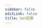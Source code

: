 ```yaml
---
sidebar: false
editLink: false
title: bot配置
---
```


<template>
  <div id="setting">
    <h1>机器人配置</h1>
    <div class="custom-block alert warning" v-if="alert == 1">
      <p class="custom-block-title">无配置载入！</p>
      <p>建议通过 bot 的 <code>/s</code> 命令来打开本页面</p>
    </div>
    <div class="custom-block danger" v-else-if="alert == 2">
      <p class="custom-block-title">您的配置文件可能不是最新的（生成时间为 {{ new Date(bot_confiuration_time).toString().split(' (')[0] }})
      </p>
      <p>请给 bot 发送 <code>/s</code> 命令打开本配置页面。</p>
    </div>
    <blockquote>在进行配置之前，请先同意 bot 的隐私策略。</blockquote>
    <div id="format">
      <h2>消息格式配置</h2>
      <blockquote>
        在这里可以自定义机器人的返回消息格式
        <br>
        请留意您自定义的文本格式字数，太长的消息将无法发送。
      </blockquote>
      <div id="template">
        <p style="text-align: center;">默认模板（点击应用）</p>
        <div class="cards container">
          <div v-for="template in template_list" class="card container" @click="current_templates[mode]=template">
              <span v-html="format(template)"></span>
            </div>
        </div>
        <p style="text-align: center;">当前效果</p>
        <div id="customtemplate">
          <div class="card" style="margin: auto;">
            <div style="text-align: center;">
              <img src="../img/67953985_p0.jpg">
            </div>
            <!-- self xss warning -->
            <span class="container" v-html="format(current_templates[mode])"></span>
          </div>
          <div style="text-align: center; margin-bottom: 10px;">
            <button @click="mode = 'message'">编辑普通模版</button>
            <button @click="mode = 'inline'">编辑 Inline 模版</button>
            <button @click="mode = 'mediagroup_message'">编辑媒体组模版</button>
          </div>
          <div class="textareacard">
            <textarea v-model="current_templates[mode]"></textarea>
          </div>
          <div class="custom-block danger">
            <p>请注意 Telegram 的 MarkdownV2 模板引擎是<strong>强校验模式</strong>，您需要使用反斜杠 <code>\</code> 对以下字符进行转义才能正常显示：</p>
            <p>必须转义的字符有：<code>_ * [ ] ( ) ~ ` > # + - = | { } . !</code></p>
            <p>例如，以下文本：</p>
            <pre><code>_ * [ ] ( ) ~ ` > # + - = | { } . !</code></pre>
            <p>应转义为：</p>
            <pre><code>\_ \* \[ \] \( \) \~ \` \> \# \+ \- \= \| \{ \} \. \!</code></pre>
            <p>这样，最终在 Telegram 中才会被正常显示。</p>
          </div>
          <details class="custom-block details">
            <summary>格式帮助</summary>
            <p>
              Telegram 的 Markdown 只支持以下这些：<br>
              ** __ []() ```<br>
              在自定义之前需要注意这些限制<br>
              需要显示链接？<br>
              <code>[标题](链接)</code> 遵循 Markdown 格式即可。<br>
              其它的可以按照默认模板的例子更改就行了<br><br>
              这边均使用 %% 作为变量，其中变量前后都可以添加想要的文本进去使用 | 即可添加。<br>
              例子: <code>%链接:|url|?233%</code> -> 链接: https://www.pixiv.net/artworks/123?233<br>
              喜欢 | 的话，请在前面添加 \ 来转义掉即可<br>
              <code>%链接:\||url|\|?233%</code> -> 链接:\| https://www.pixiv.net/artworks/123\|?233<br><br>
              <strong>目前已经有的变量有：</strong>
            </p>
            <table>
              <thead>
                <tr>
                  <th>变量</th>
                  <th>说明</th>
                </tr>
              </thead>
              <tbody>
                <tr><td><code>%title%</code></td><td>作品标题</td></tr>
                <tr><td><code>%description%</code></td><td>作品描述</td></tr>
                <tr><td><code>%id%</code></td><td>作品 id</td></tr>
                <tr><td><code>%url%</code></td><td>作品链接 https://www.pixiv.net/artworks/:id</td></tr>
                <tr><td><code>%tags%</code></td><td>作品标签</td></tr>
                <tr><td><code>%AI%</code></td><td>是否为 AI 作品</td></tr>
                <tr><td><code>%NSFW%</code></td><td>是否为 NSFW 作品</td></tr>
                <tr><td><code>%author_id%</code></td><td>作者 id</td></tr>
                <tr><td><code>%author_url%</code></td><td>作者链接</td></tr>
                <tr><td><code>%author_name%</code></td><td>作者名字</td></tr>
                <tr><td><code>%p%</code></td><td>分 p 的时候显示当前第几 p，格式为 当前 p/总 p 数，例如 1/2</td></tr>
                <tr><td><code>%mid%</code></td><td>For +sc mode 专用变量</td></tr>
              </tbody>
            </table>
          </details>
        </div>
      </div>
    </div>
    <div id="save">
      <a target="_tshare" :href="'tg://msg_url?url=' + encodeURIComponent(raw_config)">保存更改</a>
      <p>为了匿名以及静态化页面，保存更改需要您复制命令给 bot，如果上面的按钮无法跳转至 Telegram 并且发送消息给 Pixiv_bot 请手动复制以下文本粘贴至 bot</p>
      <div class="textareacard">
        <textarea v-model="raw_config" readonly style="resize: none;"></textarea>
      </div>
      <p>DEBUG 用</p>
      <div class="textareacard">
        <textarea v-model="json_config" readonly style="resize: none;"></textarea>
      </div>
    </div>
  </div>
</template>

<script>
  const default_template_list = {
        message: '%\\#NSFW |NSFW%%\\#AI |AI%[%title%](%url%) / [%author_name%](%author_url%)% |p%'
            + '%\n|tags%'
            + '%\n>|description%',
        // single caption
        mediagroup_message: '[%mid| %%title%% |p%](%url%)'
            + '%\n|tags%',
        inline: '%\\#NSFW |NSFW%%\\#AI |AI%[%title%](%url%) / [%author_name%](%author_url%)% |p%'
            + '%\n|tags%'
            + '%\n>|description%'
  }
  let md = new require('markdown-it')()
  export default {
    data: () => ({
      alert: 0,
      bot_confiuration_time: 0,
      template_list: [
        '%\\#NSFW |NSFW%%\\#AI |AI%%title% \\| %author_name% \\#pixiv [%url%](%url%) %p%%\n|tags%%\n|description%',
        '%\\#NSFW |NSFW%%\\#AI |AI%[%title%](%url%) / [%author_name%](%author_url%)% |p%%\n|tags%%\n|description%',
        '%\\#NSFW |NSFW%%\\#AI |AI%[%title%](%url%) / %id\=|id% / [%author_name%](%author_url%) %p%%\n|tags%%\n|description%',
        '%\\#NSFW |NSFW%%\\#AI |AI%%title% \\| %author_name% \\#pixiv [%url%](%url%) %p%%\n|tags%%\n>|description%',
        '%\\#NSFW |NSFW%%\\#AI |AI%[%title%](%url%) / [%author_name%](%author_url%)% |p%%\n|tags%%\n>|description%',
        '%\\#NSFW |NSFW%%\\#AI |AI%[%title%](%url%) / %id\=|id% / [%author_name%](%author_url%) %p%%\n|tags%%\n>|description%'
      ],
      mode: 'message',
      current_templates: {...default_template_list},
      json_config: '',
      raw_config: ''
    }),
    methods: {
      format(template = false, mode = 'message') {
        const content = format({ "ai": true, description: "description line1 \ndescription line2", "original_urls": [1, 2, 3, 4], "id": "67953985", "title": "XX:Me", "author_name": "rumikuu", "author_id": "3654183", "inline": [], "tags": ["DARLINGintheFRANXX", "ゼロツー", "ココロ", "ミク", "イクノ", "xx:me", "トリカゴ"], "nsfw": true }, {
          remove_caption: false,
          telegraph: false,
          tags: true,
          description: true,
          show_id: true,
          c_show_id: true,
          setting: {
            format: {
              message: template,
              inline: template
            }
          }
        }, 'message', 1,1).replaceAll('\n', '  \n')
        console.log(content)
        return md.render(content)
      },
      save() {
        let d = {
          format: {
            message: this.current_templates.message,
            inline: this.current_templates.inline,
            mediagroup_message: this.current_templates.mediagroup_message
          },
          time: this.bot_confiuration_time
        }
        this.json_config = JSON.stringify(d)
        this.raw_config = encodeUnicode(this.json_config)
        sessionStorage.s = this.raw_config
      }
    },
    watch: {
      ['current_templates.message']: function () {
        this.save()
      },
      ['current_templates.inline']: function () {
        this.save()
      },
      ['current_templates.mediagroup_message']: function () {
        this.save()
      }
    },
    mounted() {
      // load configure from hash
      let hash = location.hash.substr(1)
      if (sessionStorage.s && (!hash || hash.length < 10)) {
        hash = sessionStorage.s
      }
      try {
        location.hash = '#'
        let setting = {}
        if (setting = JSON.parse(decodeUnicode(hash))) {
          // this.current_template = setting.format.message
          this.current_templates.message = setting.format.message
          this.current_templates.message = setting.format.inline
          this.current_templates.mediagroup_message = setting.format.mediagroup_message
          this.bot_confiuration_time = setting.time
          if (+new Date() - setting.time > 120000 && setting.time !== undefined && setting.time !== 0) { // time - bot generate time > 120s
            this.alert = 2
          }
        }
      } catch (error) {
        this.alert = 1
        console.warn(error, hash)
      }
    }
  }
function format(td,flag,mode='message',p,mid){let template='';let result='';if(flag.remove_caption){return ''}if(flag.telegraph){if(p==0){template=df.format.telegraph;mode='telegraph'}}else if(!flag.setting.format[mode]){template=df.format[mode];if(!template){template=df.format.message}}else{template=flag.setting.format[mode]}template=template.replaceAll('\\|','\uff69');let replace_list={title:td.title.trim(),url:`https://www.pixiv.net/artworks/${td.id }`,NSFW:td.nsfw,AI:td.ai,author_id:td.author_id,author_url:`https://www.pixiv.net/users/${td.author_id }`,author_name:td.author_name.trim()};if(td){if(flag.show_id){replace_list.id=td.id}if(flag.description){replace_list.description=td.description}if(td.imgs_&&td.imgs_.size&&td.imgs_.size.length>1&&p!==-1){replace_list.p=`${(p+1)}/${td.imgs_.size.length }`}else{replace_list.p=false}if(flag.tags&&td.tags.length>0){replace_list.tags='#'+td.tags.join(' #')}if(flag.single_caption){replace_list.mid=mid}}let i=0;const len=template.length;const key_list=Object.keys(replace_list);while(i<len){const percent_index=template.indexOf('%',i);if(percent_index===-1){result+=template.substring(i);break}result+=template.substring(i,percent_index);const endpercent_index=template.indexOf('%',percent_index+1);if(endpercent_index===-1){result+='%';i=percent_index+1;continue}const placeholderContent=template.substring(percent_index+1,endpercent_index);let replacement='';const s=placeholderContent.split('|');let prefix='';let key='';let suffix='';if(key_list.includes(s[0])){key=s[0];if(s[1]){suffix=s[1]}}else if(key_list.includes(s[1])){prefix=s[0];key=s[1];if(s[2]){suffix=s[2]}}else{i=endpercent_index+1;continue}let dataValue=replace_list[key];if(typeof dataValue==='boolean'){if(dataValue){replacement=prefix+suffix}}else if(dataValue!==undefined){if(prefix.endsWith('\n>')){replacement=prefix+escape_markdownV2(dataValue).split('\n').map((line, i) =>(i===0?'':'>')+line).join('\n')+suffix}else{replacement=prefix+escape_markdownV2(dataValue)+suffix}}result+=replacement;i=endpercent_index+1}return result.replaceAll('\uff69','\|')}
function escape_markdownV2(str){if(typeof str!=='string'){if(!str){return ''}str=String(str)}const markdown_escape_regex=/([_*\[\]()~`>#+\-=|{}.!])/g;return str.replace(markdown_escape_regex,'\\$1')}
function decodeUnicode(str) { return decodeURIComponent(atob(str).split('').map(function (c) { return '%' + ('00' + c.charCodeAt(0).toString(16)).slice(-2) }).join('')) }
function encodeUnicode(str) { return btoa(encodeURIComponent(str).replace(/%([0-9A-F]{2})/g, function toSolidBytes(match, p1) { return String.fromCharCode('0x' + p1) })) }
</script>
<style>
  p {
    overflow: hidden;
  }
</style>